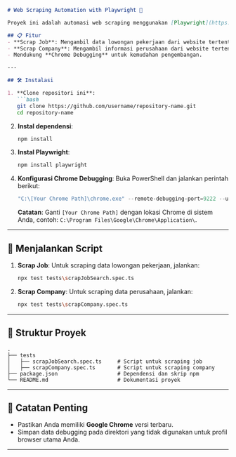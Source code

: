 
```markdown
# Web Scraping Automation with Playwright 🚀

Proyek ini adalah automasi web scraping menggunakan [Playwright](https://playwright.dev). Proyek ini mendukung scraping data pekerjaan dan informasi perusahaan dengan eksekusi yang cepat dan akurat.

## 📋 Fitur
- **Scrap Job**: Mengambil data lowongan pekerjaan dari website tertentu.
- **Scrap Company**: Mengambil informasi perusahaan dari website tertentu.
- Mendukung **Chrome Debugging** untuk kemudahan pengembangan.

---

## 🛠️ Instalasi

1. **Clone repositori ini**:
   ```bash
   git clone https://github.com/username/repository-name.git
   cd repository-name
   ```

2. **Instal dependensi**:
   ```bash
   npm install
   ```

3. **Instal Playwright**:
   ```bash
   npm install playwright
   ```

4. **Konfigurasi Chrome Debugging**:
   Buka PowerShell dan jalankan perintah berikut:
   ```powershell
   "C:\[Your Chrome Path]\chrome.exe" --remote-debugging-port=9222 --user-data-dir="C:\ChromeDevSession"
   ```
   **Catatan**: Ganti `[Your Chrome Path]` dengan lokasi Chrome di sistem Anda, contoh:
   `C:\Program Files\Google\Chrome\Application\`.

---

## 🚀 Menjalankan Script

1. **Scrap Job**: Untuk scraping data lowongan pekerjaan, jalankan:
   ```bash
   npx test tests\scrapJobSearch.spec.ts
   ```

2. **Scrap Company**: Untuk scraping data perusahaan, jalankan:
   ```bash
   npx test tests\scrapCompany.spec.ts
   ```

---

## 📂 Struktur Proyek

```plaintext
.
├── tests
│   ├── scrapJobSearch.spec.ts     # Script untuk scraping job
│   ├── scrapCompany.spec.ts       # Script untuk scraping company
├── package.json                   # Dependensi dan skrip npm
└── README.md                      # Dokumentasi proyek
```

---

## 📑 Catatan Penting
- Pastikan Anda memiliki **Google Chrome** versi terbaru.
- Simpan data debugging pada direktori yang tidak digunakan untuk profil browser utama Anda.

---
